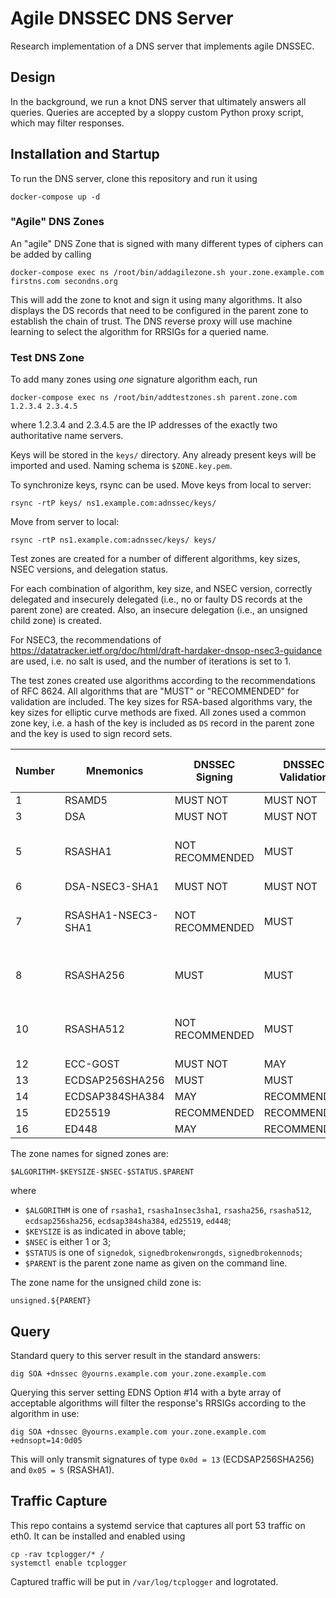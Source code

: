 # Agile DNSSEC DNS Server

Research implementation of a DNS server that implements agile DNSSEC.

## Design

In the background, we run a knot DNS server that ultimately answers all queries.
Queries are accepted by a sloppy custom Python proxy script, which may filter responses.

## Installation and Startup

To run the DNS server, clone this repository and run it using

```shell
docker-compose up -d
```

### "Agile" DNS Zones

An "agile" DNS Zone that is signed with many different types of ciphers can be added by calling

```shell
docker-compose exec ns /root/bin/addagilezone.sh your.zone.example.com firstns.com secondns.org
```

This will add the zone to knot and sign it using many algorithms.
It also displays the DS records that need to be configured in the parent zone to establish the chain of trust.
The DNS reverse proxy will use machine learning to select the algorithm for RRSIGs for a queried name.

### Test DNS Zone

To add many zones using *one* signature algorithm each, run

```shell
docker-compose exec ns /root/bin/addtestzones.sh parent.zone.com 1.2.3.4 2.3.4.5
```

where 1.2.3.4 and 2.3.4.5 are the IP addresses of the exactly two authoritative name servers.

Keys will be stored in the `keys/` directory. Any already present keys will be imported and used.
Naming schema is `$ZONE.key.pem`.

To synchronize keys, rsync can be used. Move keys from local to server:

```shell
rsync -rtP keys/ ns1.example.com:adnssec/keys/
```

Move from server to local:

```shell
rsync -rtP ns1.example.com:adnssec/keys/ keys/
```

Test zones are created for a number of different algorithms, key sizes, NSEC versions, and delegation status.

For each combination of algorithm, key size, and NSEC version, correctly delegated and insecurely delegated
(i.e., no or faulty DS records at the parent zone) are created.
Also, an insecure delegation (i.e., an unsigned child zone) is created.

For NSEC3, the recommendations of https://datatracker.ietf.org/doc/html/draft-hardaker-dnsop-nsec3-guidance are used,
i.e. no salt is used, and the number of iterations is set to 1.

The test zones created use algorithms according to the recommendations of RFC 8624.
All algorithms that are "MUST" or "RECOMMENDED" for validation are included.
The key sizes for RSA-based algorithms vary, the key sizes for elliptic curve methods are fixed.
All zones used a common zone key, i.e. a hash of the key is included as `DS` record in the parent zone and the key is
used to sign record sets.

| Number | Mnemonics          | DNSSEC Signing  | DNSSEC Validation | Used Key Sizes
| ------ | ------------------ | --------------- | ----------------- | -------------------
| 1      | RSAMD5             | MUST NOT        | MUST NOT          | -
| 3      | DSA                | MUST NOT        | MUST NOT          | -
| 5      | RSASHA1            | NOT RECOMMENDED | MUST              | 1024 1871 2048 4096
| 6      | DSA-NSEC3-SHA1     | MUST NOT        | MUST NOT          | -
| 7      | RSASHA1-NSEC3-SHA1 | NOT RECOMMENDED | MUST              | 1024 1871 2048 4096
| 8      | RSASHA256          | MUST            | MUST              | 1024 1871 2048 4096
| 10     | RSASHA512          | NOT RECOMMENDED | MUST              | 1024 1871 2048 4096
| 12     | ECC-GOST           | MUST NOT        | MAY               | -
| 13     | ECDSAP256SHA256    | MUST            | MUST              | 256
| 14     | ECDSAP384SHA384    | MAY             | RECOMMENDED       | 384
| 15     | ED25519            | RECOMMENDED     | RECOMMENDED       | 256
| 16     | ED448              | MAY             | RECOMMENDED       | 456

The zone names for signed zones are:

    $ALGORITHM-$KEYSIZE-$NSEC-$STATUS.$PARENT

where

- `$ALGORITHM` is one of `rsasha1`, `rsasha1nsec3sha1`, `rsasha256`, `rsasha512`, `ecdsap256sha256`, `ecdsap384sha384`,
   `ed25519`, `ed448`;
- `$KEYSIZE` is as indicated in above table;
- `$NSEC` is either 1 or 3;
- `$STATUS` is one of `signedok`, `signedbrokenwrongds`, `signedbrokennods`;
- `$PARENT` is the parent zone name as given on the command line.

The zone name for the unsigned child zone is:

    unsigned.${PARENT}

## Query

Standard query to this server result in the standard answers:

```shell
dig SOA +dnssec @yourns.example.com your.zone.example.com
```

Querying this server setting EDNS Option #14 with a byte array of acceptable algorithms will filter the response's
RRSIGs according to the algorithm in use:

```shell
dig SOA +dnssec @yourns.example.com your.zone.example.com +ednsopt=14:0d05
```

This will only transmit signatures of type `0x0d = 13` (ECDSAP256SHA256) and `0x05 = 5` (RSASHA1).

## Traffic Capture

This repo contains a systemd service that captures all port 53 traffic on eth0.
It can be installed and enabled using

```shell
cp -rav tcplogger/* /
systemctl enable tcplogger
```

Captured traffic will be put in `/var/log/tcplogger` and logrotated.
